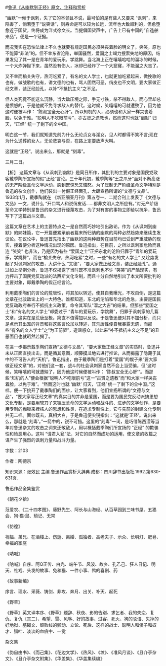 #[鲁迅《从幽默到正经》原文、注释和赏析](https://www.vrrw.net/wx/9666.html)

“幽默”一倾于讽刺，失了它的本领且不说，最可怕的是有些人又要来 “讽刺”，来陷害了，倘若堕于“说笑话”，则寿命是可以较为长远，流年也大致顺利的，但愈堕愈近于国货，终将成为洋式徐文长。当提倡国货声中，广告上已有中国的“自造舶来品”，便是一个证据。

而况我实在恐怕法律上不久也就要有规定国民必须哭丧着脸的明文了。笑笑，原也不能算“非法”的。但不幸东省沦陷，举国骚然，爱国之士竭力搜索失地的原因，结果发见了其一是在青年的爱玩乐，学跳舞。当北海上正在嘻嘻哈哈的溜冰的时候，一个大炸弹抛下来，虽然没有伤人，冰却已经炸了一个大窟窿，不能溜之大吉了。

又不幸而榆关失守，热河吃紧了，有名的文人学士，也就更加吃紧起来，做挽歌的也有，做战歌的也有，讲文德的也有，骂人固然可恶，俏皮也不文明，要大家做正经文章，装正经脸孔，以补“不抵抗主义”之不足。

但人类究竟不能这么沉静，当大敌压境之际，手无寸铁，杀不得敌人，而心里却总是愤怒的，于是他就不免寻求敌人的替代。这时候，笑嘻嘻的可就遭殃了，因为他这时便被叫作： “陈叔宝全无心肝”。所以知机的人，必须也和大家一样哭丧着脸，以免于难。“聪明人不吃眼前亏”，亦古贤之遗教也，然而这时也就“幽默” 归天，“正经” 统一了剩下的全中国。

明白这一节，我们就知道先前为什么无论贞女与淫女，见人时都得不笑不言;现在为什么送葬的女人，无论悲哀与否，在路上定要放声大叫。

这就是“正经”。说出来么，那就是 “刻毒”。

三月二日。



【析】 这篇文章与《从讽刺到幽默》是同日所作，其批判的主要对象是国民党政客戴季陶所宣扬的假“正经”言论。三十年代初，戴季陶等“王之爪牙”面对不断高涨的无产阶级革命文学运动，感到既惊恐又恼怒。为了压制无产阶级革命文学特别是鲁迅的杂文创作，他们装出一付假正经面孔，大肆宣扬所谓的“文德与文品”。1933年1月，戴季陶就在 《新亚细亚月刊》第五卷一、二期合刊上发表了《文德与文品》一文，说什么 “开口骂人和说俏皮话……都非文明人之所应有。”对无产阶级革命文学特别是鲁迅的杂文进行诬蔑攻击，为了对有害的事物立即给以抗争，鲁迅写下了这篇战斗文章。

这篇文章在艺术上的主要特点之一是自然而巧妙地引出敌论。作为《从讽刺到幽默》的姊妹篇，它一开篇便紧承前者篇末所归纳的幽默的两种必然趋势来继续生发议论。在议论中，鲁迅首先指出了幽默的这两种趋势在目前均已受到严重威胁的现实，接着便分析这种情况出现的原因。鲁迅指出，在目前，之所以讽刺家危险而且连 “笑笑” 也非法，乃是因为有些 “爱国之士”正把东北的沦陷归罪于“青年的爱玩乐，学跳舞”，而在“榆关失守，热河吃紧”之时，一些“有名的文人学士” 又趁势发起了对讽刺家的攻击，大讲什么 “文德”，“要大家做正经文章，装正经脸孔”。通过如上举例分析，鲁迅不仅揭露了当时既不准讽刺也不许 “笑笑”的严酷现实，有力抨击了国民党反动派的法西斯文化专制，而且十分自然地引出了本文所要批判的主要对象，即戴季陶的假正经言论。

利用戴季陶们的言论的荒唐性，将其加以转述，使其自我曝光，不攻自倒，是这篇文章在批驳敌论上的一大特色。谁都知道，东北的沦陷和华北的危急，主要是国民党反动政府奉行不抵抗主义政策，命令其军队“溜之大吉”的结果。但那些“爱国之士”和“有名的文人学士”却委过于 “青年的爱玩乐，学跳舞”，归罪于讽刺家的几篇文章，这实在是荒唐至极，简直不值得加以反驳。于是鲁迅便对其不加分析，而只是点示其出笼的背景和将这些言论加以转述，其荒唐性便自我暴露无遗，而那些“有名的文人学士”之“为王前驱”，造谣惑众，以此来“补不抵抗主义之不足”的丑恶面目也就昭然若揭了。

在进一步揭示戴季陶们宣扬“文德与文品”，“要大家做正经文章”的实质时，鲁迅并未从正面直接出击，而是循其意图，顺藤摸瓜地去进行推论，从而揭露了隐藏于其中的不可告人的“天机”。鲁迅指出，由于戴季陶们是打着“爱国”的幌子来“要大家做正经文章”的，对他们这一套，战斗的社会讽刺家当然不会上当受骗，但“这时候，笑嘻嘻的可就遭殃了，因为他这时候便被叫作： ‘陈叔宝全无心肝’”。而那些“知机的人”便会根据“聪明人不吃眼前亏”这一“古贤之遗教”而“和大家一样哭丧着脸，以免于难”。“然而这时也就 ‘幽默’ 归天，‘正经’ 统一了剩下的全中国。”这样。便一下挑开了戴季陶们的面纱，让大家看到，他们宣扬所谓的“文德与文品”，“要大家写正经文章”的真实目的并非是爱国，而是要为国民党反动派搞思想文化专制，是要用软刀子来镇压革命的文学运动和战斗的、进步的文学创作，是要用专制的枷锁来桎梏人的思想和性灵，在追求专制性上，它与先前的封建文化专制并无二样。面纱既去，真相大白，于是鲁迅便尖锐指出：“这就是‘正经’。说出来么，那就是 ‘刻毒’。”一箭中的，锐不可挡。这里的“刻毒”一词，是巧借陈西滢等当年对鲁迅杂文的攻击之词来还敬敌人，用以概括戴季陶们所宣扬的 “正经” 的欺骗性和险恶用心。这叫 “请君入瓮”法，对它的自然而成功的运用，使文章的收篇之语产生了强烈的讽刺力量和战斗力量。

字数：2103

作者：陶德宗

知识来源：张效民 主编.鲁迅作品赏析大辞典.成都：四川辞书出版社.1992.第630-631页.

鲁迅作品全集鉴赏

《朝花夕拾》

范爱农、《二十四孝图》、藤野先生、阿长与山海经、从百草园到三味书屋、五猖会、狗·猫·鼠、琐记、无常

《仿徨》

祝福、弟兄、在酒楼上、伤逝、离婚、孤独者、高老夫子、示众、长明灯、肥皂、幸福的家庭

《呐喊》

《呐喊》自序、阿Q正传、白光、端午节、风波、故乡、孔乙己、狂人日记、明天、社戏、头发的故事、兔和猫、一件小事、鸭的喜剧、药

《故事新编》

序言、理水、采薇、铸剑、非攻、奔月、出关、补天、起死

《野草》

《野草》英文译本序、《野草》题辞、秋夜、影的告别、求乞者、我的失恋、复仇、复仇〔其二〕、希望、雪、风筝、好的故事、过客、死火、狗的驳诘、失掉的好地狱、墓碣文、颓败线的颤动、立论、死后、这样的战士、聪明人和傻子和奴才、腊叶、淡淡的血痕中、一觉

杂文集

《伪自由书》、《而己集》、《花边文学》、《热风》、《坟》、《准风月谈》、《且介亭杂文》、《且介亭杂文附集》、《华盖集》、《华盖集续编》

